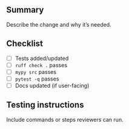 ## Summary

Describe the change and why it’s needed.

## Checklist

- [ ] Tests added/updated
- [ ] `ruff check .` passes
- [ ] `mypy src` passes
- [ ] `pytest -q` passes
- [ ] Docs updated (if user-facing)

## Testing instructions

Include commands or steps reviewers can run.
